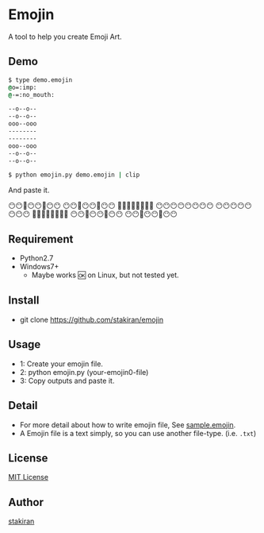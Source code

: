 # Emojin

A tool to help you create Emoji Art.

## Demo

```cmd
$ type demo.emojin
@o=:imp:
@-=:no_mouth:

--o--o--
--o--o--
ooo--ooo
--------
--------
ooo--ooo
--o--o--
--o--o--

$ python emojin.py demo.emojin | clip
```

And paste it.

:no_mouth::no_mouth::imp::no_mouth::no_mouth::imp::no_mouth::no_mouth:
:no_mouth::no_mouth::imp::no_mouth::no_mouth::imp::no_mouth::no_mouth:
:imp::imp::imp::no_mouth::no_mouth::imp::imp::imp:
:no_mouth::no_mouth::no_mouth::no_mouth::no_mouth::no_mouth::no_mouth::no_mouth:
:no_mouth::no_mouth::no_mouth::no_mouth::no_mouth::no_mouth::no_mouth::no_mouth:
:imp::imp::imp::no_mouth::no_mouth::imp::imp::imp:
:no_mouth::no_mouth::imp::no_mouth::no_mouth::imp::no_mouth::no_mouth:
:no_mouth::no_mouth::imp::no_mouth::no_mouth::imp::no_mouth::no_mouth:

## Requirement

- Python2.7
- Windows7+
  - Maybe works :ok: on Linux, but not tested yet.

## Install

- git clone https://github.com/stakiran/emojin

## Usage

- 1: Create your emojin file.
- 2: python emojin.py (your-emojin0-file)
- 3: Copy outputs and paste it.

## Detail

- For more detail about how to write emojin file, See [sample.emojin](sample.emojin).
- A Emojin file is a text simply, so you can use another file-type. (i.e. `.txt`)

## License
[MIT License](LICENSE)

## Author
[stakiran](https://github.com/stakiran)
